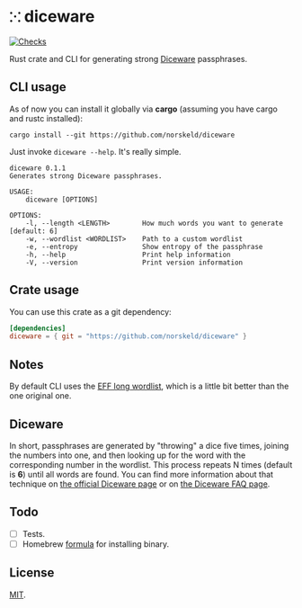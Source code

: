 # `⁙` diceware

[![Checks](https://img.shields.io/github/workflow/status/norskeld/diceware/check?style=flat-square&colorA=22272d&colorB=22272d&label=checks)](https://github.com/norskeld/diceware/actions)

Rust crate and CLI for generating strong [Diceware] passphrases.

## CLI usage

As of now you can install it globally via **cargo** (assuming you have cargo and rustc installed):

```shell
cargo install --git https://github.com/norskeld/diceware
```

Just invoke `diceware --help`. It's really simple.

```shell
diceware 0.1.1
Generates strong Diceware passphrases.

USAGE:
    diceware [OPTIONS]

OPTIONS:
    -l, --length <LENGTH>        How much words you want to generate [default: 6]
    -w, --wordlist <WORDLIST>    Path to a custom wordlist
    -e, --entropy                Show entropy of the passphrase
    -h, --help                   Print help information
    -V, --version                Print version information
```

## Crate usage

You can use this crate as a git dependency:

```toml
[dependencies]
diceware = { git = "https://github.com/norskeld/diceware" }
```

## Notes

By default CLI uses the [EFF long wordlist][eff-long-wordlist], which is a little bit better than the one original one.

## Diceware

In short, passphrases are generated by "throwing" a dice five times, joining the numbers into one, and then looking up for the word with the corresponding number in the wordlist. This process repeats N times (default is **6**) until all words are found. You can find more information about that technique on [the official Diceware page][diceware-official] or on [the Diceware FAQ page][diceware-faq].

## Todo

- [ ] Tests.
- [ ] Homebrew [formula] for installing binary.

## License

[MIT](LICENSE).

<!-- Links. -->

[diceware]: https://en.wikipedia.org/wiki/Diceware
[eff-long-wordlist]: https://eff.org/deeplinks/2016/07/new-wordlists-random-passphrases
[formula]: https://docs.brew.sh/Formula-Cookbook
[eff-wordlist]: https://eff.org/deeplinks/2016/07/new-wordlists-random-passphrases
[diceware-official]: https://theworld.com/~reinhold/diceware.html
[diceware-faq]: https://theworld.com/~reinhold/dicewarefaq.html
